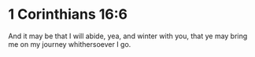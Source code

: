 # 1 Corinthians 16:6

And it may be that I will abide, yea, and winter with you, that ye may bring me on my journey whithersoever I go.